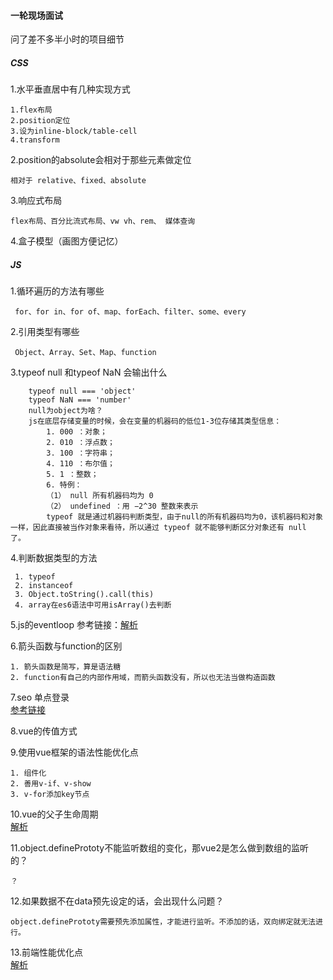 #### 一轮现场面试
问了差不多半小时的项目细节
##### CSS
1.水平垂直居中有几种实现方式
```
1.flex布局
2.position定位
3.设为inline-block/table-cell
4.transform
```
2.position的absolute会相对于那些元素做定位
```
相对于 relative、fixed、absolute
```
3.响应式布局
```
flex布局、百分比流式布局、vw vh、rem、 媒体查询
```
4.盒子模型（画图方便记忆）

##### JS
1.循环遍历的方法有哪些
```
 for、for in、for of、map、forEach、filter、some、every
```
2.引用类型有哪些
```
 Object、Array、Set、Map、function
```
3.typeof null 和typeof NaN 会输出什么
```
    typeof null === 'object'
    typeof NaN === 'number'
    null为object为啥？
    js在底层存储变量的时候，会在变量的机器码的低位1-3位存储其类型信息：
        1. 000 ：对象；
        2. 010 ：浮点数；
        3. 100 ：字符串；
        4. 110 ：布尔值；
        5. 1 ：整数；
        6. 特例：
        （1） null 所有机器码均为 0 
        （2） undefined ：用 −2^30 整数来表示
        typeof 就是通过机器码判断类型，由于null的所有机器码均为0，该机器码和对象一样，因此直接被当作对象来看待，所以通过 typeof 就不能够判断区分对象还有 null 了。
```
4.判断数据类型的方法
```
 1. typeof 
 2. instanceof
 3. Object.toString().call(this)
 4. array在es6语法中可用isArray()去判断
```
5.js的eventloop
参考链接：[解析](https://github.com/Advanced-Frontend/Daily-Interview-Question/issues/7) 

6.箭头函数与function的区别
```
1. 箭头函数是简写，算是语法糖
2. function有自己的内部作用域，而箭头函数没有，所以也无法当做构造函数
```

7.seo 单点登录  
[参考链接](https://zhuanlan.zhihu.com/p/66037342)

8.vue的传值方式

9.使用vue框架的语法性能优化点
```
1. 组件化
2. 善用v-if、v-show
3. v-for添加key节点
```
10.vue的父子生命周期  
[解析](https://github.com/Vitaminaq/interview-collection/issues/9)  
  
11.object.definePrototy不能监听数组的变化，那vue2是怎么做到数组的监听的？
```
？
```
12.如果数据不在data预先设定的话，会出现什么问题？
```
object.definePrototy需要预先添加属性，才能进行监听。不添加的话，双向绑定就无法进行。
```
13.前端性能优化点  
[解析](https://github.com/Vitaminaq/interview-collection/issues/5)

  

